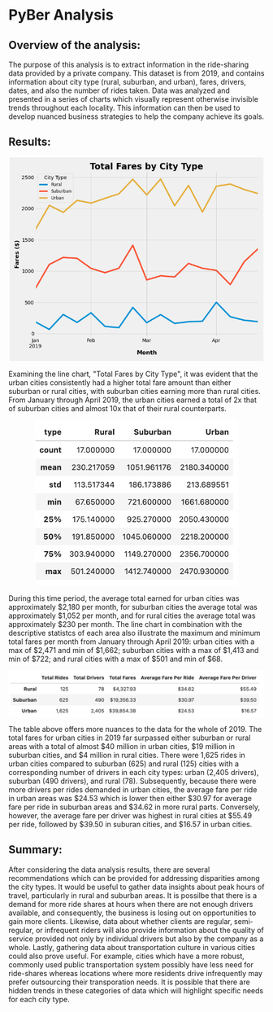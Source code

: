 # PyBer Analysis
## Overview of the analysis:
The purpose of this analysis is to extract information in the ride-sharing data provided by a private company. This dataset is from 2019, and contains information about city type (rural, suburban, and urban), fares, drivers, dates, and also the number of rides taken. Data was analyzed and presented in a series of charts which visually represent otherwise invisible trends throughout each locality. This information can then be used to develop nuanced business strategies to help the company achieve its goals. 

## Results:
<p align="center">
<img src="https://github.com/Shelka4444/PyBer_Analysis/blob/main/Analysis/PyBer_Fare_Summary.png" alt="Ride Share Chart" width=500>  
</p>
Examining the line chart, "Total Fares by City Type", it was evident that the urban cities consistently had a higher total fare amount than either suburban or rural cities, with suburban cities earning more than rural cities. From January through April 2019, the urban cities earned a total of 2x that of suburban cities and almost 10x that of their rural counterparts. 

<p align="center">
<img src="https://github.com/Shelka4444/PyBer_Analysis/blob/main/Analysis/Fares_stats.png" alt="Statistics for Total Fares" width=400>  
</p>
During this time period, the average total earned for urban cities was approximately $2,180 per month, for suburban cities the average total was approximately $1,052 per month, and for rural cities the average total was approximately $230 per month. The line chart in combination with the descriptive statistcs of each area also illustrate the maximum and minimum total fares per month from January through April 2019: urban cities with a max of $2,471 and min of $1,662; suburban cities with a max of $1,413 and min of $722; and rural cities with a max of $501 and min of $68.

<p align="center">
<img src= "https://github.com/Shelka4444/PyBer_Analysis/blob/main/Analysis/Ride%20share%20df.png" alt="Ride Share Table" width=750 align="center">
</p>
The table above offers more nuances to the data for the whole of 2019. The total fares for urban cities in 2019 far surpassed either suburban or rural areas with a total of almost $40 million in urban cities, $19 million in suburban cities, and $4 million in rural cities. There were 1,625 rides in urban cities compared to suburban (625) and rural (125) cities with a corresponding number of drivers in each city types: urban (2,405 drivers), suburban (490 drivers), and rural (78). Subsequently, because there were more drivers per rides demanded in urban cities, the average fare per ride in urban areas was $24.53 which is lower then either $30.97 for average fare per ride in suburban areas and $34.62 in more rural parts. Conversely, however, the average fare per driver was highest in rural cities at $55.49 per ride, followed by $39.50 in suburan cities, and $16.57 in urban cities.
                                                                                                                 
## Summary:
After considering the data analysis results, there are several recommendations which can be provided for addressing disparities among the city types. It would be useful to gather data insights about peak hours of travel, particularly in rural and suburban areas. It is possilbe that there is a demand for more ride shares at hours when there are not enough drivers available, and consequently, the business is losing out on opportunities to gain more clients. Likewise, data about whether clients are regular, semi-regular, or infrequent riders will also provide information about the quality of service provided not only by individual drivers but also by the company as a whole. Lastly, gathering data about transportation culture in various cities could also prove useful. For example, cities which have a more robust, commonly used public transportation system possibly have less need for ride-shares whereas locations where more residents drive infrequently may prefer outsourcing their transporation needs. It is possible that there are hidden trends in these categories of data which will highlight specific needs for each city type.
